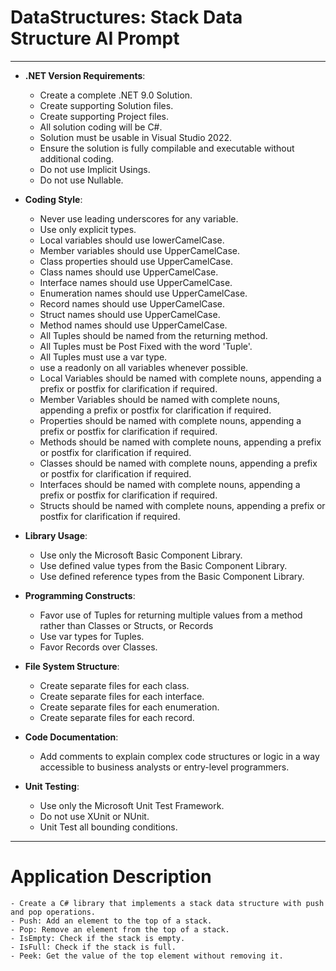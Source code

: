 ﻿# DataStructures: Stack Data Structure AI Prompt
------------------------------------------------------------------------------------------------------------------------
- **.NET Version Requirements**: 
  - Create a complete .NET 9.0 Solution.
  - Create supporting Solution files.
  - Create supporting Project files.
  - All solution coding will be C#. 
  - Solution must be usable in Visual Studio 2022.
  - Ensure the solution is fully compilable and executable without additional coding.
  - Do not use Implicit Usings.
  - Do not use Nullable.

- **Coding Style**:
	- Never use leading underscores for any variable.
	- Use only explicit types.
	- Local variables should use lowerCamelCase.
	- Member variables should use UpperCamelCase.
	- Class properties should use UpperCamelCase.
	- Class names should use UpperCamelCase.
	- Interface names should use UpperCamelCase.
	- Enumeration names should use UpperCamelCase.
	- Record names should use UpperCamelCase.
	- Struct names should use UpperCamelCase.
	- Method names should use UpperCamelCase.
	- All Tuples should be named from the returning method.
	- All Tuples must be Post Fixed with the word 'Tuple'.
	- All Tuples must use a var type.
	- use a readonly on all variables whenever possible.
	- Local Variables should be named with complete nouns, appending a prefix or postfix for clarification if required.
	- Member Variables should be named with complete nouns, appending a prefix or postfix for clarification if required.
	- Properties should be named with complete nouns, appending a prefix or postfix for clarification if required.
	- Methods should be named with complete nouns, appending a prefix or postfix for clarification if required.
	- Classes should be named with complete nouns, appending a prefix or postfix for clarification if required.
	- Interfaces should be named with complete nouns, appending a prefix or postfix for clarification if required.
	- Structs should be named with complete nouns, appending a prefix or postfix for clarification if required.

- **Library Usage**:
	- Use only the Microsoft Basic Component Library.
	- Use defined value types from the Basic Component Library.
	- Use defined reference types from the Basic Component Library.

- **Programming Constructs**:
	- Favor use of Tuples for returning multiple values from a method rather than Classes or Structs, or Records
	- Use var types for Tuples.
	- Favor Records over Classes.

- **File System Structure**: 
	- Create separate files for each class.
	- Create separate files for each interface.
	- Create separate files for each enumeration.
	- Create separate files for each record.

 - **Code Documentation**: 
	- Add comments to explain complex code structures or logic in a way accessible to business analysts or entry-level programmers.

- **Unit Testing**: 
	- Use only the Microsoft Unit Test Framework.
	- Do not use XUnit or NUnit.
	- Unit Test all bounding conditions.


------------------------------------------------------------------------------------------------------------------------

# Application Description	

	- Create a C# library that implements a stack data structure with push and pop operations.
	- Push: Add an element to the top of a stack.
	- Pop: Remove an element from the top of a stack.
	- IsEmpty: Check if the stack is empty.
	- IsFull: Check if the stack is full.
	- Peek: Get the value of the top element without removing it.

